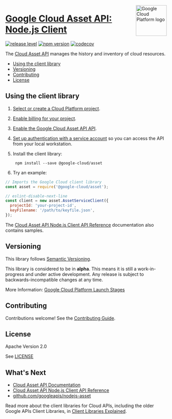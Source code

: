 [//]: # "This README.md file is auto-generated, all changes to this file will be lost."
[//]: # "To regenerate it, use `npm run generate-scaffolding`."
<img src="https://avatars2.githubusercontent.com/u/2810941?v=3&s=96" alt="Google Cloud Platform logo" title="Google Cloud Platform" align="right" height="96" width="96"/>

# [Google Cloud Asset API: Node.js Client](https://github.com/googleapis/nodejs-asset)

[![release level](https://img.shields.io/badge/release%20level-alpha-orange.svg?style&#x3D;flat)](https://cloud.google.com/terms/launch-stages)
[![npm version](https://img.shields.io/npm/v/@google-cloud/asset.svg)](https://www.npmjs.org/package/@google-cloud/asset)
[![codecov](https://img.shields.io/codecov/c/github/googleapis/nodejs-asset/master.svg?style=flat)](https://codecov.io/gh/googleapis/nodejs-asset)

The [Cloud Asset API](https://cloud.google.com/asset/docs) manages the history and inventory of cloud resources.


* [Using the client library](#using-the-client-library)
* [Versioning](#versioning)
* [Contributing](#contributing)
* [License](#license)

## Using the client library

1.  [Select or create a Cloud Platform project][projects].

1.  [Enable billing for your project][billing].

1.  [Enable the Google Cloud Asset API API][enable_api].

1.  [Set up authentication with a service account][auth] so you can access the
    API from your local workstation.

1. Install the client library:

        npm install --save @google-cloud/asset

1. Try an example:

```javascript
// Imports the Google Cloud client library
const asset = require('@google-cloud/asset');

// eslint-disable-next-line
const client = new asset.AssetServiceClient({
  projectId: 'your-project-id',
  keyFilename: '/path/to/keyfile.json',
});

```


The [Cloud Asset API Node.js Client API Reference][client-docs] documentation
also contains samples.

## Versioning

This library follows [Semantic Versioning](http://semver.org/).

This library is considered to be in **alpha**. This means it is still a
work-in-progress and under active development. Any release is subject to
backwards-incompatible changes at any time.

More Information: [Google Cloud Platform Launch Stages][launch_stages]

[launch_stages]: https://cloud.google.com/terms/launch-stages

## Contributing

Contributions welcome! See the [Contributing Guide](https://github.com/googleapis/nodejs-asset/blob/master/.github/CONTRIBUTING.md).

## License

Apache Version 2.0

See [LICENSE](https://github.com/googleapis/nodejs-asset/blob/master/LICENSE)

## What's Next

* [Cloud Asset API Documentation][product-docs]
* [Cloud Asset API Node.js Client API Reference][client-docs]
* [github.com/googleapis/nodejs-asset](https://github.com/googleapis/nodejs-asset)

Read more about the client libraries for Cloud APIs, including the older
Google APIs Client Libraries, in [Client Libraries Explained][explained].

[explained]: https://cloud.google.com/apis/docs/client-libraries-explained

[client-docs]: https://cloud.google.com/nodejs/docs/reference/asset/latest/
[product-docs]: https://cloud.google.com/resource-manager/docs/cloud-asset-inventory/overview
[shell_img]: https://gstatic.com/cloudssh/images/open-btn.png
[projects]: https://console.cloud.google.com/project
[billing]: https://support.google.com/cloud/answer/6293499#enable-billing
[enable_api]: https://console.cloud.google.com/flows/enableapi?apiid=asset.googleapis.com
[auth]: https://cloud.google.com/docs/authentication/getting-started

